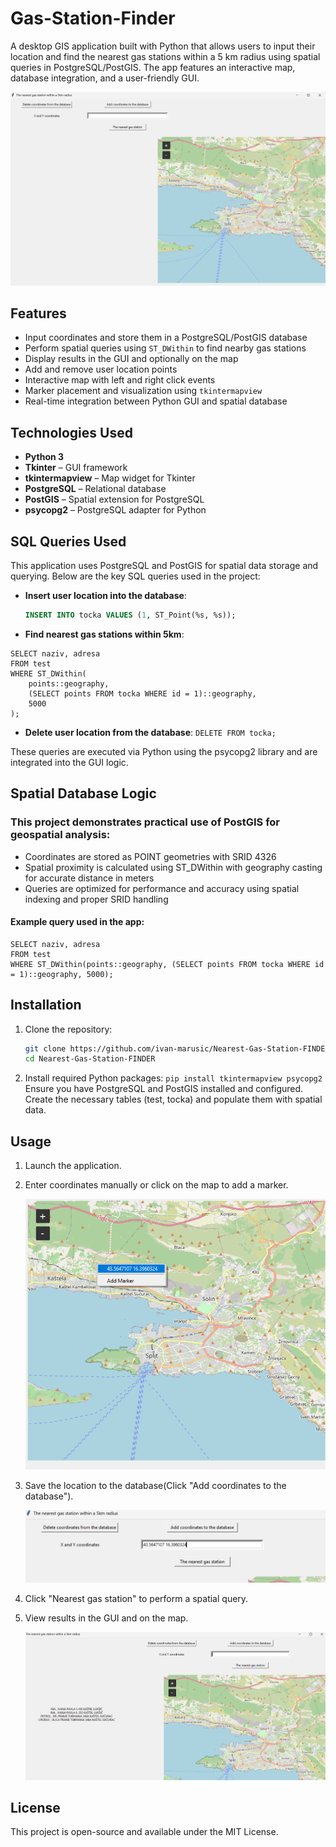 # Gas-Station-Finder

A desktop GIS application built with Python that allows users to input their location and find the nearest gas stations within a 5 km radius using spatial queries in PostgreSQL/PostGIS. The app features an interactive map, database integration, and a user-friendly GUI.

![Start_Page](project_images/start_page.png)


## Features

- Input coordinates and store them in a PostgreSQL/PostGIS database
- Perform spatial queries using `ST_DWithin` to find nearby gas stations
- Display results in the GUI and optionally on the map
- Add and remove user location points
- Interactive map with left and right click events
- Marker placement and visualization using `tkintermapview`
- Real-time integration between Python GUI and spatial database

## Technologies Used

- **Python 3**
- **Tkinter** – GUI framework
- **tkintermapview** – Map widget for Tkinter
- **PostgreSQL** – Relational database
- **PostGIS** – Spatial extension for PostgreSQL
- **psycopg2** – PostgreSQL adapter for Python

## SQL Queries Used

This application uses PostgreSQL and PostGIS for spatial data storage and querying. Below are the key SQL queries used in the project:

- **Insert user location into the database**:
  ```sql
  INSERT INTO tocka VALUES (1, ST_Point(%s, %s));
  
- **Find nearest gas stations within 5km**:
```
SELECT naziv, adresa
FROM test
WHERE ST_DWithin(
    points::geography,
    (SELECT points FROM tocka WHERE id = 1)::geography,
    5000
);
```
- **Delete user location from the database**:
```DELETE FROM tocka;```

These queries are executed via Python using the psycopg2 library and are integrated into the GUI logic.

## Spatial Database Logic
### This project demonstrates practical use of PostGIS for geospatial analysis:
- Coordinates are stored as POINT geometries with SRID 4326
- Spatial proximity is calculated using ST_DWithin with geography casting for accurate distance in meters
- Queries are optimized for performance and accuracy using spatial indexing and proper SRID handling
#### Example query used in the app:
```
SELECT naziv, adresa
FROM test
WHERE ST_DWithin(points::geography, (SELECT points FROM tocka WHERE id = 1)::geography, 5000);
```

## Installation

1. Clone the repository:
   ```bash
   git clone https://github.com/ivan-marusic/Nearest-Gas-Station-FINDER.git
   cd Nearest-Gas-Station-FINDER
   ```
2. Install required Python packages:
   `pip install tkintermapview psycopg2`
Ensure you have PostgreSQL and PostGIS installed and configured. Create the necessary tables (test, tocka) and populate them with spatial data.

## Usage

1. Launch the application.
2. Enter coordinates manually or click on the map to add a marker.
   
      ![Coordinates](project_images/coordinates.png)
   
4. Save the location to the database(Click "Add coordinates to the database").

      ![Add_Coordinates](project_images/add_coordinates.png)

6. Click "Nearest gas station" to perform a spatial query.

7. View results in the GUI and on the map.

      ![Nearest_Gas_Station](project_images/nearest_gas_station.png)

## License
This project is open-source and available under the MIT License.
